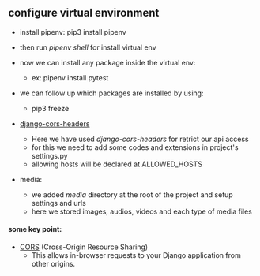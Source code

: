 ## configure virtual environment
- install pipenv: pip3 install pipenv
- then run *pipenv shell* for install virtual env
- now we can install any package inside the virtual env:
    - ex: pipenv install pytest
- we can follow up which packages are installed by using:
    - pip3 freeze

- [django-cors-headers](https://github.com/adamchainz/django-cors-headers)
    - Here we have used *django-cors-headers* for retrict our api access
    - for this we need to add some codes and extensions in project's settings.py
    - allowing hosts will be declared at ALLOWED_HOSTS

- media:
    - we added *media* directory at the root of the project and setup settings and urls
    - here we stored images, audios, videos and each type of media files

#### some key point:
- [CORS](https://www.educative.io/edpresso/how-cors-cross-origin-resource-sharing-works) (Cross-Origin Resource Sharing)
    - This allows in-browser requests to your Django application from other origins.
